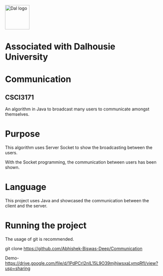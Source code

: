 <img src="https://github.com/user-attachments/assets/2ad86f70-12b4-4500-997d-9f8c1874a9b5" alt="Dal logo" width="80"/>
<h1>Associated with Dalhousie University</h1>

# Communication
## CSCI3171
An algorithm in Java to broadcast many users to communicate amongst themselves.

# Purpose
This algorithm uses Server Socket to show the broadcasting between the users.

With the Socket programming, the communication between users has been shown.

# Language
This project uses Java and showcased the communication between the client and the server.

# Running the project
The usage of git is recommended.

git clone https://github.com/Abhishek-Biswas-Deep/Communication

Demo- https://drive.google.com/file/d/1PdPCrI2nIL15L9O39mjhjwsxaLymqRfI/view?usp=sharing

